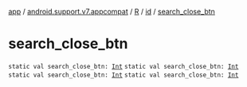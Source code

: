 [app](../../../index.md) / [android.support.v7.appcompat](../../index.md) / [R](../index.md) / [id](index.md) / [search_close_btn](.)

# search_close_btn

`static val search_close_btn: `[`Int`](https://kotlinlang.org/api/latest/jvm/stdlib/kotlin/-int/index.html)
`static val search_close_btn: `[`Int`](https://kotlinlang.org/api/latest/jvm/stdlib/kotlin/-int/index.html)
`static val search_close_btn: `[`Int`](https://kotlinlang.org/api/latest/jvm/stdlib/kotlin/-int/index.html)
`static val search_close_btn: `[`Int`](https://kotlinlang.org/api/latest/jvm/stdlib/kotlin/-int/index.html)